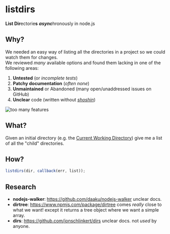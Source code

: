 # listdirs

**List Dir**ectorie**s** ***async***hronously in node.js

## Why?

We needed an easy way of listing all the directories in a project
so we could watch them for changes.  
We reviewed *many* available options and found them lacking in
one of the following areas:

1. **Untested** (or *incomplete tests*)
2. **Patchy documentation** (*often none*)
3. **Unmaintained** or Abandoned (many open/unaddressed issues on GitHub)
4. **Unclear** code (written without [*shoshin*](http://en.wikipedia.org/wiki/Shoshin))

![too many features](http://i.imgur.com/ap0tuHe.gif)


## What?

Given an initial directory (e.g. the [Current Working Directory](http://en.wikipedia.org/wiki/Working_directory)) give me a
list of all the "child" directories.

## How?

```js
listdirs(dir, callback(err, list));
```


## Research

+ **nodejs-walker**: https://github.com/daaku/nodejs-walker unclear docs.
+ **dirtree**: https://www.npmjs.com/package/dirtree comes *really* close
to what we want! except it returns a tree object where we want a simple array.
+ **dirs**: https://github.com/jonschlinkert/dirs unclear docs. not *used* by anyone.
